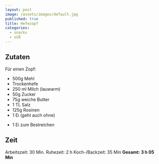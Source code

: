 ```yaml
---
layout: post
image: /assets/images/default.jpg
published: true
title: Hefezopf
categories:
  - snacks
  - süß
---
```

## Zutaten
Für einen Zopf:
- 500g Mehl
- Trockenhefe
- 250 ml Milch (lauwarm)
- 50g Zucker
- 75g weiche Butter
- 1 TL Salz
- 125g Rosinen
- 1 Ei (geht auch ohne)
+ 1 Ei zum Bestreichen

## Zeit
Arbeitszeit: 30 Min.
Ruhezeit: 2 h
Koch-/Backzeit: 35 Min
**Gesamt: 3 h 05 Min**
